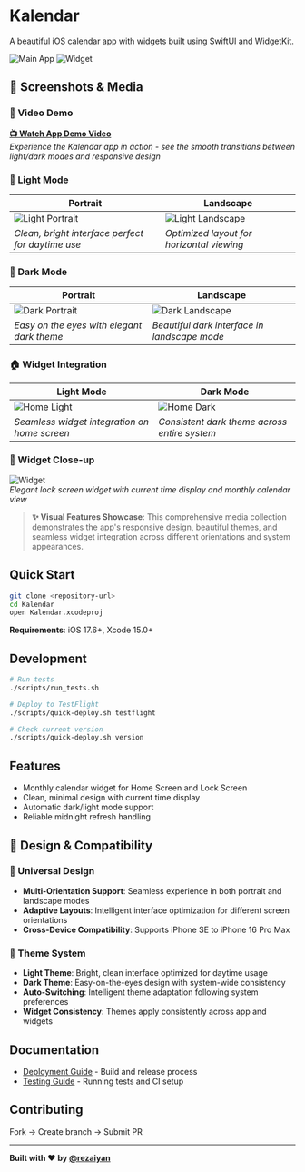 # Kalendar

A beautiful iOS calendar app with widgets built using SwiftUI and WidgetKit.

![Main App](screenshots/app.png) ![Widget](screenshots/widget.png)

## 📱 Screenshots & Media

### 🎥 Video Demo
[**📺 Watch App Demo Video**](screenshots/app_demo.mov)  
*Experience the Kalendar app in action - see the smooth transitions between light/dark modes and responsive design*

### 🌅 Light Mode
| Portrait | Landscape |
|----------|-----------|
| ![Light Portrait](screenshots/app_light_portrait.png) | ![Light Landscape](screenshots/app_light_landscape.png) |
| *Clean, bright interface perfect for daytime use* | *Optimized layout for horizontal viewing* |

### 🌙 Dark Mode  
| Portrait | Landscape |
|----------|-----------|
| ![Dark Portrait](screenshots/app_dark_portrait.png) | ![Dark Landscape](screenshots/app_dark_landscape.png) |
| *Easy on the eyes with elegant dark theme* | *Beautiful dark interface in landscape mode* |

### 🏠 Widget Integration
| Light Mode | Dark Mode |
|------------|-----------|
| ![Home Light](screenshots/home_screen_light.png) | ![Home Dark](screenshots/home_screen_dark.png) |
| *Seamless widget integration on home screen* | *Consistent dark theme across entire system* |

### 📅 Widget Close-up
![Widget](screenshots/widget.png)  
*Elegant lock screen widget with current time display and monthly calendar view*

> **✨ Visual Features Showcase**: This comprehensive media collection demonstrates the app's responsive design, beautiful themes, and seamless widget integration across different orientations and system appearances.

## Quick Start

```bash
git clone <repository-url>
cd Kalendar
open Kalendar.xcodeproj
```

**Requirements**: iOS 17.6+, Xcode 15.0+

## Development

```bash
# Run tests
./scripts/run_tests.sh

# Deploy to TestFlight
./scripts/quick-deploy.sh testflight

# Check current version
./scripts/quick-deploy.sh version
```

## Features

- Monthly calendar widget for Home Screen and Lock Screen
- Clean, minimal design with current time display
- Automatic dark/light mode support
- Reliable midnight refresh handling

## 🎨 Design & Compatibility

### 📱 Universal Design
- **Multi-Orientation Support**: Seamless experience in both portrait and landscape modes
- **Adaptive Layouts**: Intelligent interface optimization for different screen orientations
- **Cross-Device Compatibility**: Supports iPhone SE to iPhone 16 Pro Max

### 🌈 Theme System
- **Light Theme**: Bright, clean interface optimized for daytime usage
- **Dark Theme**: Easy-on-the-eyes design with system-wide consistency
- **Auto-Switching**: Intelligent theme adaptation following system preferences
- **Widget Consistency**: Themes apply consistently across app and widgets

## Documentation

- [Deployment Guide](DEPLOYMENT.md) - Build and release process
- [Testing Guide](TESTING.md) - Running tests and CI setup

## Contributing

Fork → Create branch → Submit PR

---

**Built with ❤️ by [@rezaiyan](https://github.com/rezaiyan)** 
